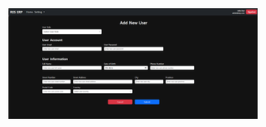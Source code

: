 <img src="https://github.com/r2dev24/RestaurantERP/blob/main/Screenshot/%EC%8A%A4%ED%81%AC%EB%A6%B0%EC%83%B7%202024-12-26%20060342.png">
